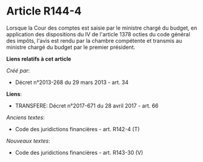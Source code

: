 # Article R144-4

Lorsque la Cour des comptes est saisie par le ministre chargé du budget, en application des dispositions du IV de l'article
1378 octies du code général des impôts, l'avis est rendu par la chambre compétente et transmis au ministre chargé du budget
par le premier président.

**Liens relatifs à cet article**

_Créé par_:

  - Décret n°2013-268 du 29 mars 2013 - art. 34

**Liens**:

  - TRANSFERE: Décret n°2017-671 du 28 avril 2017 - art. 66

_Anciens textes_:

  - Code des juridictions financières - art. R142-4 (T)

_Nouveaux textes_:

  - Code des juridictions financières - art. R143-30 (V)

